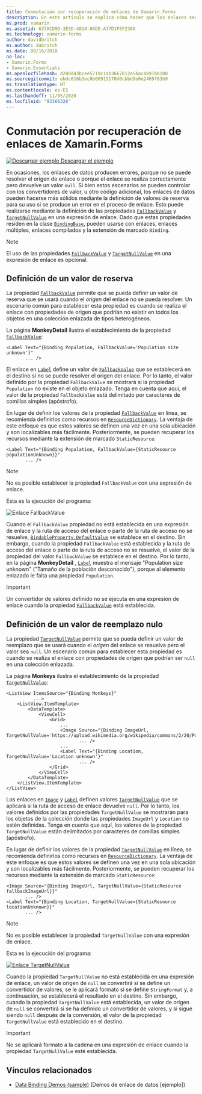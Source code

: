 ```yaml
---
title: Conmutación por recuperación de enlaces de Xamarin.Forms
description: En este artículo se explica cómo hacer que los enlaces sean más sólidos mediante la definición de los valores de reserva que se usarán si se produce un error de enlace.
ms.prod: xamarin
ms.assetid: 637ACD9D-3E5D-4014-86DE-A77D1FEF238A
ms.technology: xamarin-forms
author: davidbritch
ms.author: dabritch
ms.date: 08/16/2018
no-loc:
- Xamarin.Forms
- Xamarin.Essentials
ms.openlocfilehash: d288d43bcee5719c1ab3667812e5bac4891bb188
ms.sourcegitcommit: ebdc016b3ec0b06915170d0cbbd9e0e2469763b9
ms.translationtype: HT
ms.contentlocale: es-ES
ms.lasthandoff: 11/05/2020
ms.locfileid: "93366326"
---
```

# <a name="no-locxamarinforms-binding-fallbacks"></a>Conmutación por recuperación de enlaces de Xamarin.Forms

[![Descargar ejemplo](~/media/shared/download.png) Descargar el ejemplo](/samples/xamarin/xamarin-forms-samples/databindingdemos)

En ocasiones, los enlaces de datos producen errores, porque no se puede resolver el origen de enlace o porque el enlace se realiza correctamente pero devuelve un valor `null`. Si bien estos escenarios se pueden controlar con los convertidores de valor, u otro código adicional, los enlaces de datos pueden hacerse más sólidos mediante la definición de valores de reserva para su uso si se produce un error en el proceso de enlace. Esto puede realizarse mediante la definición de las propiedades [`FallbackValue`](xref:Xamarin.Forms.BindingBase.FallbackValue) y [`TargetNullValue`](xref:Xamarin.Forms.BindingBase.TargetNullValue) en una expresión de enlace. Dado que estas propiedades residen en la clase [`BindingBase`](xref:Xamarin.Forms.BindingBase), pueden usarse con enlaces, enlaces múltiples, enlaces compilados y la extensión de marcado `Binding`.

> [!NOTE]
> El uso de las propiedades [`FallbackValue`](xref:Xamarin.Forms.BindingBase.FallbackValue) y [`TargetNullValue`](xref:Xamarin.Forms.BindingBase.TargetNullValue) en una expresión de enlace es opcional.

## <a name="defining-a-fallback-value"></a>Definición de un valor de reserva

La propiedad [`FallbackValue`](xref:Xamarin.Forms.BindingBase.FallbackValue) permite que se pueda definir un valor de reserva que se usará cuando el *origen* del enlace no se pueda resolver. Un escenario común para establecer esta propiedad es cuando se realiza el enlace con propiedades de origen que podrían no existir en todos los objetos en una colección enlazada de tipos heterogéneos.

La página **MonkeyDetail** ilustra el establecimiento de la propiedad [`FallbackValue`](xref:Xamarin.Forms.BindingBase.FallbackValue):

```xaml
<Label Text="{Binding Population, FallbackValue='Population size unknown'}"
       ... />   
```

El enlace en [`Label`](xref:Xamarin.Forms.Label) define un valor de [`FallbackValue`](xref:Xamarin.Forms.BindingBase.FallbackValue) que se establecerá en el destino si no se puede resolver el origen del enlace. Por lo tanto, el valor definido por la propiedad `FallbackValue` se mostrará si la propiedad `Population` no existe en el objeto enlazado. Tenga en cuenta que aquí, el valor de la propiedad `FallbackValue` está delimitado por caracteres de comillas simples (apóstrofo).

En lugar de definir los valores de la propiedad [`FallbackValue`](xref:Xamarin.Forms.BindingBase.FallbackValue) en línea, se recomienda definirlos como recursos en [`ResourceDictionary`](xref:Xamarin.Forms.ResourceDictionary). La ventaja de este enfoque es que estos valores se definen una vez en una sola ubicación y son localizables más fácilmente. Posteriormente, se pueden recuperar los recursos mediante la extensión de marcado `StaticResource`:

```xaml
<Label Text="{Binding Population, FallbackValue={StaticResource populationUnknown}}"
       ... />  
```

> [!NOTE]
> No es posible establecer la propiedad `FallbackValue` con una expresión de enlace.

Esta es la ejecución del programa:

![Enlace FallbackValue](binding-fallbacks-images/bindingunavailable-detail-cropped.png "Enlace FallbackValue")

Cuando el `FallbackValue` propiedad no está establecida en una expresión de enlace y la ruta de acceso del enlace o parte de la ruta de acceso no se resuelve, [`BindableProperty.DefaultValue`](xref:Xamarin.Forms.BindableProperty.DefaultValue) se establece en el destino. Sin embargo, cuando la propiedad `FallbackValue` está establecida y la ruta de acceso del enlace o parte de la ruta de acceso no se resuelve, el valor de la propiedad del valor `FallbackValue` se establece en el destino. Por lo tanto, en la página **MonkeyDetail** , [`Label`](xref:Xamarin.Forms.Label) muestra el mensaje "Population size unknown" ("Tamaño de la población desconocido"), porque al elemento enlazado le falta una propiedad `Population`.

> [!IMPORTANT]
> Un convertidor de valores definido no se ejecuta en una expresión de enlace cuando la propiedad [`FallbackValue`](xref:Xamarin.Forms.BindingBase.FallbackValue) está establecida.

## <a name="defining-a-null-replacement-value"></a>Definición de un valor de reemplazo nulo

La propiedad [`TargetNullValue`](xref:Xamarin.Forms.BindingBase.TargetNullValue) permite que se pueda definir un valor de reemplazo que se usará cuando el *origen* del enlace se resuelva pero el valor sea `null`. Un escenario común para establecer esta propiedad es cuando se realiza el enlace con propiedades de origen que podrían ser `null` en una colección enlazada.

La página **Monkeys** ilustra el establecimiento de la propiedad [`TargetNullValue`](xref:Xamarin.Forms.BindingBase.TargetNullValue):

```xaml
<ListView ItemsSource="{Binding Monkeys}"
          ...>
    <ListView.ItemTemplate>
        <DataTemplate>
            <ViewCell>
                <Grid>
                    ...
                    <Image Source="{Binding ImageUrl, TargetNullValue='https://upload.wikimedia.org/wikipedia/commons/2/20/Point_d_interrogation.jpg'}"
                           ... />
                    ...
                    <Label Text="{Binding Location, TargetNullValue='Location unknown'}"
                           ... />
                </Grid>
            </ViewCell>
        </DataTemplate>
    </ListView.ItemTemplate>
</ListView>
```

Los enlaces en [`Image`](xref:Xamarin.Forms.Image) y [`Label`](xref:Xamarin.Forms.Label) definen valores [`TargetNullValue`](xref:Xamarin.Forms.BindingBase.TargetNullValue) que se aplicará si la ruta de acceso de enlace devuelve `null`. Por lo tanto, los valores definidos por las propiedades `TargetNullValue` se mostrarán para los objetos de la colección donde las propiedades `ImageUrl` y `Location` no estén definidas. Tenga en cuenta que aquí, los valores de la propiedad `TargetNullValue` están delimitados por caracteres de comillas simples (apóstrofo).

En lugar de definir los valores de la propiedad [`TargetNullValue`](xref:Xamarin.Forms.BindingBase.TargetNullValue) en línea, se recomienda definirlos como recursos en [`ResourceDictionary`](xref:Xamarin.Forms.ResourceDictionary). La ventaja de este enfoque es que estos valores se definen una vez en una sola ubicación y son localizables más fácilmente. Posteriormente, se pueden recuperar los recursos mediante la extensión de marcado `StaticResource`:

```xaml
<Image Source="{Binding ImageUrl, TargetNullValue={StaticResource fallbackImageUrl}}"
       ... />
<Label Text="{Binding Location, TargetNullValue={StaticResource locationUnknown}}"
       ... />
```

> [!NOTE]
> No es posible establecer la propiedad `TargetNullValue` con una expresión de enlace.

Esta es la ejecución del programa:

[![Enlace TargetNullValue](binding-fallbacks-images/bindingunavailable-small.png "Enlace TargetNullValue")](binding-fallbacks-images/bindingunavailable-large.png#lightbox "Enlace TargetNullValue")

Cuando la propiedad `TargetNullValue` no está establecida en una expresión de enlace, un valor de origen de `null` se convertirá si se define un convertidor de valores, se le aplicará formato si se define `StringFormat` y, a continuación, se establecerá el resultado en el destino. Sin embargo, cuando la propiedad `TargetNullValue` está establecida, un valor de origen de `null` se convertirá si se ha definido un convertidor de valores, y si sigue siendo `null` después de la conversión, el valor de la propiedad `TargetNullValue` está establecido en el destino.

> [!IMPORTANT]
> No se aplicará formato a la cadena en una expresión de enlace cuando la propiedad `TargetNullValue` esté establecida.

## <a name="related-links"></a>Vínculos relacionados

- [Data Binding Demos (sample)](/samples/xamarin/xamarin-forms-samples/databindingdemos) (Demos de enlace de datos [ejemplo])